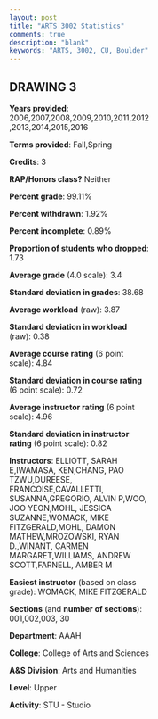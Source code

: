 ```yaml
---
layout: post
title: "ARTS 3002 Statistics"
comments: true
description: "blank"
keywords: "ARTS, 3002, CU, Boulder"
--- 
```

<head>
<script src="https://ajax.googleapis.com/ajax/libs/jquery/2.1.3/jquery.min.js"></script>
<script src="https://dl.dropboxusercontent.com/s/pc42nxpaw1ea4o9/highcharts.js?dl=0"></script>
<!-- <script src="../assets/js/highcharts.js"></script> -->
<style type="text/css">@font-face {
	font-family: "Bebas Neue";
	src: url(https://www.filehosting.org/file/details/544349/BebasNeue%20Regular.otf) format("opentype");
	}
	h1.Bebas { 
		font-family: "Bebas Neue", Verdana, Tahoma;
	}
</style>
</head>
<body>
	<div id="container" style="float: right; width: 45%; height: 88%; margin-left: 2.5%; margin-right: 2.5%;"></div>
	<script language="JavaScript">
		$(document).ready(function() {
		var chart = {type: 'column'};
		var title = {text: 'Grade Distribution'};
		var xAxis = {categories: ['A','B','C','D','F'],crosshair: true};
		var yAxis = {min: 0,title: {text: 'Percentage'}};
		var tooltip = {headerFormat: '<center><b><span style="font-size:20px">{point.key}</span></b></center>',
		               pointFormat: '<td style="padding:0"><b>{point.y:.1f}%</b></td>',
		               footerFormat: '</table>',shared: true,useHTML: true};
		var plotOptions = {column: {pointPadding: 0.0,borderWidth: 0}};  
		var credits = {enabled: false};var series= [{name: 'Percent',data: [58.3,31.23,7.91,0.59,1.98,]}];
		var json = {};
		json.chart = chart;
		json.title = title;
		json.tooltip = tooltip;
		json.xAxis = xAxis;
		json.yAxis = yAxis;  
		json.series = series;
		json.plotOptions = plotOptions;  
		json.credits = credits;
		$('#container').highcharts(json);
	});
	</script>
</body>
			   
## DRAWING 3

**Years provided**: 2006,2007,2008,2009,2010,2011,2012,2013,2014,2015,2016

**Terms provided**: Fall,Spring

**Credits**: 3

**RAP/Honors class?** Neither

**Percent grade**: 99.11%

**Percent withdrawn**: 1.92%

**Percent incomplete**: 0.89%

**Proportion of students who dropped**: 1.73

**Average grade** (4.0 scale): 3.4

**Standard deviation in grades**: 38.68

**Average workload** (raw): 3.87

**Standard deviation in workload** (raw): 0.38

**Average course rating** (6 point scale): 4.84

**Standard deviation in course rating** (6 point scale): 0.72

**Average instructor rating** (6 point scale): 4.96

**Standard deviation in instructor rating** (6 point scale): 0.82

**Instructors**: ELLIOTT, SARAH E,IWAMASA, KEN,CHANG, PAO TZWU,DUREESE, FRANCOISE,CAVALLETTI, SUSANNA,GREGORIO, ALVIN P,WOO, JOO YEON,MOHL, JESSICA SUZANNE,WOMACK, MIKE FITZGERALD,MOHL, DAMON MATHEW,MROZOWSKI, RYAN D.,WINANT, CARMEN MARGARET,WILLIAMS, ANDREW SCOTT,FARNELL, AMBER M

**Easiest instructor** (based on class grade): WOMACK, MIKE FITZGERALD

**Sections** (and **number of sections**): 001,002,003, 30

**Department**: AAAH

**College**: College of Arts and Sciences

**A&S Division**: Arts and Humanities

**Level**: Upper

**Activity**: STU - Studio